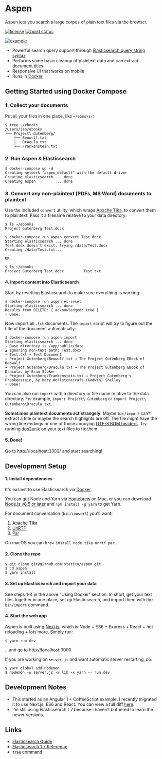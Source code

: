 # Aspen

Aspen lets you search a large corpus of plain text files via the browser.

[![license](https://img.shields.io/github/license/statico/aspen.svg?style=flat)](https://github.com/statico/aspen/blob/master/LICENSE)
[![build status](https://img.shields.io/github/actions/workflow/status/statico/aspen/build.yml?branch=main&style=flat-square)](https://ghcr.io/statico/aspen)

[![example](https://imgur.com/30X4t9A.gif)](https://imgur.com/30X4t9A)

- Powerful search query support through [Elasticsearch query string syntax](https://www.elastic.co/guide/en/elasticsearch/reference/1.7/query-dsl-query-string-query.html#query-string-syntax)
- Performs some basic cleanup of plaintext data and can extract document titles
- Responsive UI that works on mobile
- Runs in [Docker](https://ghcr.io/statico/aspen)

## Getting Started using Docker Compose

### 1. Collect your documents

Put all your files in one place, like `~/ebooks/`:

```
$ tree ~/ebooks
/Users/ian/ebooks
└── Project\ Gutenberg/
    ├── Beowulf.txt
    ├── Dracula.txt
    ├── Frankenstein.txt
```

### 2. Run Aspen & Elasticsearch

```
$ docker-compose up -d
Creating network "aspen_default" with the default driver
Creating elasticsearch ... done
Creating aspen         ... done
```

### 3. Convert any non-plaintext (PDFs, MS Word) documents to plaintext

Use the included `convert` utility, which wraps [Apache Tika](https://tika.apache.org), to convert them to plaintext. Pass it a filename relative to your data directory:

```
$ ls ~/ebooks
Project Gutenberg Test.docx

$ docker-compose run aspen convert Test.docx
Starting elasticsearch ... done
Test.docx doesn't exist, trying /data/Test.docx
Creating /data/Test.txt...
...
OK

$ ls ~/ebooks
Project Gutenberg Test.docx         Test.txt
```

#### 4. Import content into Elasticsearch

Start by resetting Elasticsearch to make sure everything is working:

```
$ docker-compose run aspen es-reset
Starting elasticsearch ... done
Results from DELETE: { acknowledged: true }
✓ Done.
```

Now import all `.txt` documents. The `import` script will try to figure out the title of the document automatically:

```
$ docker-compose run aspen import
Starting elasticsearch ... done
→ Base directory is /app/public/data
▲ Ignoring non-text path: Test.docx
→ Test.txt → Test Document
→ Project Gutenberg/Beowulf.txt → The Project Gutenberg EBook of Beowulf
→ Project Gutenberg/Dracula.txt → The Project Gutenberg EBook of Dracula, by Bram Stoker
→ Project Gutenberg/Frankenstein.txt → Project Gutenberg's Frankenstein, by Mary Wollstonecraft (Godwin) Shelley
✓ Done!
```

You can also run `import` with a directory or file name relative to the data directory. For example, `import Project\ Gutenberg` or `import Project\ Gutenberg\Dracula.txt`.

**Sometimes plaintext documents act strangely.** Maybe `bin/import` can't extract a title or maybe the search highlights are off. The file might have the wrong line endings or one of those annoying [UTF-8 BOM headers](https://stackoverflow.com/questions/2223882/whats-different-between-utf-8-and-utf-8-without-bom). Try running [dos2unix](http://dos2unix.sourceforge.net/) on your text files to fix them.

#### 5. Done!

Go to http://localhost:3000/ and start searching!

## Development Setup

#### 1. Install dependencies

It's easiest to use Elasticsearch via [Docker](https://www.docker.com/).

You can get Node and Yarn via [Homebrew](https://brew.sh/) on Mac, or you can download [Node.js v8.5 or later](https://nodejs.org/en/download/) and `npm install -g yarn` to get Yarn.

For document conversation (`bin/convert`) you'll want:

1. [Apache Tika](https://tika.apache.org/)
1. [UnRTF](https://www.gnu.org/software/unrtf/)
1. [Par](http://www.nicemice.net/par/)

On macOS you can `brew install node tika unrtf par`.

#### 2. Clone the repo

```
$ git clone git@github.com:statico/aspen.git
$ cd aspen
$ yarn install
```

#### 3. Set up Elasticsearch and import your data

See steps 1-4 in the above "Using Docker" section. In short, get your text files together in one place, set up Elasticsearch, and import them with the `bin/import` command.

#### 4. Start the web app

Aspen is built using [Next.js](https://github.com/zeit/next.js/), which is Node + ES6 + Express + React + hot reloading + lots more. Simply run:

```
$ yarn run dev
```

...and go to http://localhost:3000

If you are working on `server.js` and want automatic server restarting, do:

```
$ yarn global add nodemon
$ nodemon -w server.js -w lib -x yarn -- run dev
```

## Development Notes

- This started as an Angular 1 + CoffeeScript example. I recently migrated it to use Next.js, ES6 and React. You can view a full diff [here](https://github.com/statico/aspen/compare/4af174d...next).
- I'm still using Elasticsearch 1.7 because I haven't bothered to learn the newer versions.

## Links

- [Elasticsearch Guide](http://www.elasticsearch.org/guide/)
- [Elasticsearch 1.7 Reference](https://www.elastic.co/guide/en/elasticsearch/reference/1.7/index.html)
- [`tree` command](https://www.geeksforgeeks.org/tree-command-unixlinux/)
